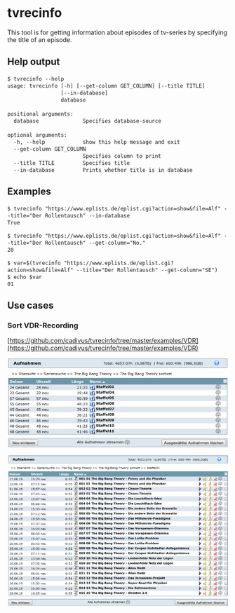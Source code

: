 # tvrecinfo

This tool is for getting information about episodes of tv-series by specifying the title of an episode.


## Help output
```
$ tvrecinfo --help
usage: tvrecinfo [-h] [--get-column GET_COLUMN] [--title TITLE]
                 [--in-database]
                 database

positional arguments:
  database              Specifies database-source

optional arguments:
  -h, --help            show this help message and exit
  --get-column GET_COLUMN
                        Specifies column to print
  --title TITLE         Specifies title
  --in-database         Prints whether title is in database
```

## Examples

```
$ tvrecinfo "https://www.eplists.de/eplist.cgi?action=show&file=Alf" --title="Der Rollentausch" --in-database
True
```

```
$ tvrecinfo "https://www.eplists.de/eplist.cgi?action=show&file=Alf" --title="Der Rollentausch" --get-column="No."
20
```

```
$ var=$(tvrecinfo "https://www.eplists.de/eplist.cgi?action=show&file=Alf" --title="Der Rollentausch" --get-column="SE")
$ echo $var
01
```


## Use cases

### Sort VDR-Recording

[https://github.com/cadivus/tvrecinfo/tree/master/examples/VDR](https://github.com/cadivus/tvrecinfo/tree/master/examples/VDR)

![Series](https://github.com/cadivus/tvrecinfo/blob/master/doc/images/Series.png?raw=true)


![Series-Directory](https://github.com/cadivus/tvrecinfo/blob/master/doc/images/SeriesDirectory.png?raw=true)

